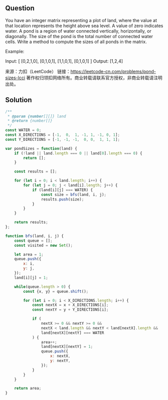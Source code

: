 ## Question
You have an integer matrix representing a plot of land, where the value at that loca­tion represents the height above sea level. A value of zero indicates water. A pond is a region of water connected vertically, horizontally, or diagonally. The size of the pond is the total number of connected water cells. Write a method to compute the sizes of all ponds in the matrix.

Example:

Input: 
[
  [0,2,1,0],
  [0,1,0,1],
  [1,1,0,1],
  [0,1,0,1]
]
Output:  [1,2,4]

来源：力扣（LeetCode）
链接：https://leetcode-cn.com/problems/pond-sizes-lcci
著作权归领扣网络所有。商业转载请联系官方授权，非商业转载请注明出处。

## Solution
```javascript
/**
 * @param {number[][]} land
 * @return {number[]}
 */
const WATER = 0;
const X_DIRECTIONS = [-1,  0,  1, -1, 1, -1, 0, 1];
const Y_DIRECTIONS = [-1, -1, -1,  0, 0,  1, 1, 1];

var pondSizes = function(land) {
    if (!land || land.length === 0 || land[0].length === 0) {
        return [];
    }

    const results = [];

    for (let i = 0; i < land.length; i++) {
        for (let j = 0; j < land[i].length; j++) {
            if (land[i][j] === WATER) {
                const size = bfs(land, i, j);
                results.push(size);
            }
        }   
    }

    return results;
};

function bfs(land, i, j) {
    const queue = [];
    const visited = new Set();

    let area = 1;
    queue.push({
        x: i,
        y: j,
    });
    land[i][j] = 1;

    while(queue.length > 0) {
        const {x, y} = queue.shift();

        for (let i = 0; i < X_DIRECTIONS.length; i++) {
            const nextX = x + X_DIRECTIONS[i];
            const nextY = y + Y_DIRECTIONS[i];

            if (
                nextX >= 0 && nextY >= 0 && 
                nextX < land.length && nextY < land[nextX].length &&
                land[nextX][nextY] === WATER
            ) {
                area++;
                land[nextX][nextY] = 1;
                queue.push({
                    x: nextX,
                    y: nextY,
                });
            }
        }
    }

    return area;
}
```